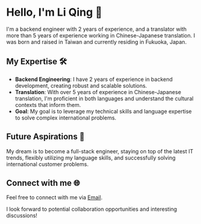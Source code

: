 # Hello, I'm Li Qing 👋

I'm a backend engineer with 2 years of experience, and a translator with more than 5 years of experience working in Chinese-Japanese translation. I was born and raised in Taiwan and currently residing in Fukuoka, Japan.

## My Expertise 🛠️

- **Backend Engineering**: I have 2 years of experience in backend development, creating robust and scalable solutions.
- **Translation**: With over 5 years of experience in Chinese-Japanese translation, I'm proficient in both languages and understand the cultural contexts that inform them.
- **Goal**: My goal is to leverage my technical skills and language expertise to solve complex international problems.

## Future Aspirations 🚀

My dream is to become a full-stack engineer, staying on top of the latest IT trends, flexibly utilizing my language skills, and successfully solving international customer problems.

## Connect with me 🌐

Feel free to connect with me via [Email](mailto:qaz741qhn@gmail.com).

I look forward to potential collaboration opportunities and interesting discussions!
